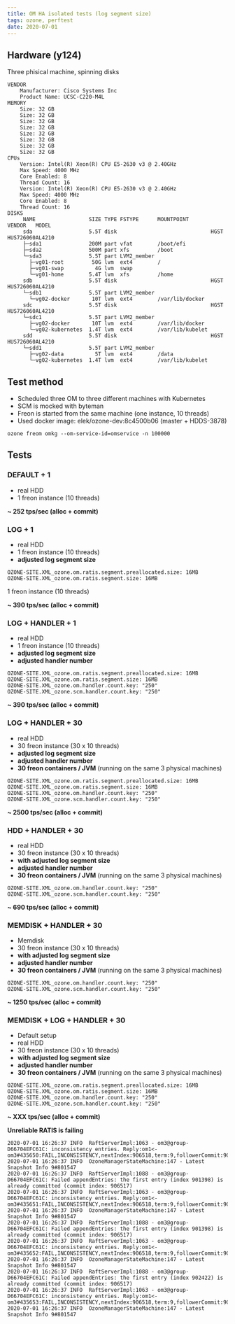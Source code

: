 ```yaml
---
title: OM HA isolated tests (log segment size)
tags: ozone, perftest
date: 2020-07-01
---
```



## Hardware (y124)

Three phisical machine, spinning disks

```
VENDOR
	Manufacturer: Cisco Systems Inc
	Product Name: UCSC-C220-M4L
MEMORY
	Size: 32 GB
	Size: 32 GB
	Size: 32 GB
	Size: 32 GB
	Size: 32 GB
	Size: 32 GB
	Size: 32 GB
	Size: 32 GB
CPUs
	Version: Intel(R) Xeon(R) CPU E5-2630 v3 @ 2.40GHz
	Max Speed: 4000 MHz
	Core Enabled: 8
	Thread Count: 16
	Version: Intel(R) Xeon(R) CPU E5-2630 v3 @ 2.40GHz
	Max Speed: 4000 MHz
	Core Enabled: 8
	Thread Count: 16
DISKS
     NAME                 SIZE TYPE FSTYPE      MOUNTPOINT       VENDOR   MODEL
     sda                  5.5T disk                              HGST     HUS726060AL4210
     ├─sda1               200M part vfat        /boot/efi
     ├─sda2               500M part xfs         /boot
     └─sda3               5.5T part LVM2_member
       ├─vg01-root         50G lvm  ext4        /
       ├─vg01-swap          4G lvm  swap
       └─vg01-home        5.4T lvm  xfs         /home
     sdb                  5.5T disk                              HGST     HUS726060AL4210
     └─sdb1               5.5T part LVM2_member
       └─vg02-docker       10T lvm  ext4        /var/lib/docker
     sdc                  5.5T disk                              HGST     HUS726060AL4210
     └─sdc1               5.5T part LVM2_member
       ├─vg02-docker       10T lvm  ext4        /var/lib/docker
       └─vg02-kubernetes  1.4T lvm  ext4        /var/lib/kubelet
     sdd                  5.5T disk                              HGST     HUS726060AL4210
     └─sdd1               5.5T part LVM2_member
       ├─vg02-data          5T lvm  ext4        /data
       └─vg02-kubernetes  1.4T lvm  ext4        /var/lib/kubelet
```

## Test method

 * Scheduled three OM to three different machines with Kubernetes
 * SCM is mocked with byteman
 * Freon is started from the same machine (one instance, 10 threads)
 * Used docker image: elek/ozone-dev:8c4500b06 (master + HDDS-3878)
```
ozone freom omkg --om-service-id=omservice -n 100000
```

## Tests

### DEFAULT + 1

* real HDD
* 1 freon instance (10 threads)

**~ 252 tps/sec (alloc + commit)**

### LOG + 1

* real HDD
* 1 freon instance (10 threads)
* **adjusted log segment size**

```
OZONE-SITE.XML_ozone.om.ratis.segment.preallocated.size: 16MB
OZONE-SITE.XML_ozone.om.ratis.segment.size: 16MB
```

1 freon instance (10 threads)

**~ 390 tps/sec (alloc + commit)**

### LOG + HANDLER + 1

* real HDD
* 1 freon instance (10 threads)
* **adjusted log segment size**
* **adjusted handler number**
  
```
OZONE-SITE.XML_ozone.om.ratis.segment.preallocated.size: 16MB
OZONE-SITE.XML_ozone.om.ratis.segment.size: 16MB
OZONE-SITE.XML_ozone.om.handler.count.key: "250"
OZONE-SITE.XML_ozone.scm.handler.count.key: "250"

```
**~ 390 tps/sec (alloc + commit)**

### LOG + HANDLER + 30

* real HDD
* 30 freon instance (30 x 10 threads)
* **adjusted log segment size**
* **adjusted handler number**
* **30 freon containers / JVM** (running on the same 3 physical machines)
    
```
OZONE-SITE.XML_ozone.om.ratis.segment.preallocated.size: 16MB
OZONE-SITE.XML_ozone.om.ratis.segment.size: 16MB
OZONE-SITE.XML_ozone.om.handler.count.key: "250"
OZONE-SITE.XML_ozone.scm.handler.count.key: "250"
```

**~ 2500 tps/sec (alloc + commit)**

### HDD + HANDLER + 30

* real HDD
* 30 freon instance (30 x 10 threads)
* **with adjusted log segment size**
* **adjusted handler number**
* **30 freon containers / JVM** (running on the same 3 physical machines)
    
```
OZONE-SITE.XML_ozone.om.handler.count.key: "250"
OZONE-SITE.XML_ozone.scm.handler.count.key: "250"

```
**~ 690 tps/sec (alloc + commit)**


### MEMDISK + HANDLER + 30

* Memdisk
* 30 freon instance (30 x 10 threads)
* **with adjusted log segment size**
* **adjusted handler number**
* **30 freon containers / JVM** (running on the same 3 physical machines)
    
```
OZONE-SITE.XML_ozone.om.handler.count.key: "250"
OZONE-SITE.XML_ozone.scm.handler.count.key: "250"

```
**~ 1250 tps/sec (alloc + commit)**


### MEMDISK + LOG + HANDLER + 30

* Default setup
* real HDD
* 30 freon instance (30 x 10 threads)
* **with adjusted log segment size**
* **adjusted handler number**
* **30 freon containers / JVM** (running on the same 3 physical machines)
    
```
OZONE-SITE.XML_ozone.om.ratis.segment.preallocated.size: 16MB
OZONE-SITE.XML_ozone.om.ratis.segment.size: 16MB
OZONE-SITE.XML_ozone.om.handler.count.key: "250"
OZONE-SITE.XML_ozone.scm.handler.count.key: "250"
```


**~ XXX tps/sec (alloc + commit)**

**Unreliable RATIS is failing**

```
2020-07-01 16:26:37 INFO  RaftServerImpl:1063 - om3@group-D66704EFC61C: inconsistency entries. Reply:om1<-om3#435650:FAIL,INCONSISTENCY,nextIndex:906518,term:9,followerCommit:906517
2020-07-01 16:26:37 INFO  OzoneManagerStateMachine:147 - Latest Snapshot Info 9#801547
2020-07-01 16:26:37 INFO  RaftServerImpl:1088 - om3@group-D66704EFC61C: Failed appendEntries: the first entry (index 901398) is already committed (commit index: 906517)
2020-07-01 16:26:37 INFO  RaftServerImpl:1063 - om3@group-D66704EFC61C: inconsistency entries. Reply:om1<-om3#435651:FAIL,INCONSISTENCY,nextIndex:906518,term:9,followerCommit:906517
2020-07-01 16:26:37 INFO  OzoneManagerStateMachine:147 - Latest Snapshot Info 9#801547
2020-07-01 16:26:37 INFO  RaftServerImpl:1088 - om3@group-D66704EFC61C: Failed appendEntries: the first entry (index 901398) is already committed (commit index: 906517)
2020-07-01 16:26:37 INFO  RaftServerImpl:1063 - om3@group-D66704EFC61C: inconsistency entries. Reply:om1<-om3#435652:FAIL,INCONSISTENCY,nextIndex:906518,term:9,followerCommit:906517
2020-07-01 16:26:37 INFO  OzoneManagerStateMachine:147 - Latest Snapshot Info 9#801547
2020-07-01 16:26:37 INFO  RaftServerImpl:1088 - om3@group-D66704EFC61C: Failed appendEntries: the first entry (index 902422) is already committed (commit index: 906517)
2020-07-01 16:26:37 INFO  RaftServerImpl:1063 - om3@group-D66704EFC61C: inconsistency entries. Reply:om1<-om3#435653:FAIL,INCONSISTENCY,nextIndex:906518,term:9,followerCommit:906517
2020-07-01 16:26:37 INFO  OzoneManagerStateMachine:147 - Latest Snapshot Info 9#801547
```